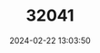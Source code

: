 ---
title: "32041"
category: "Eschweilera mexicana"
draft: false
date: 2024-02-22 13:03:50
languages:
  Spanish; Castilian: ["Cajita", "Jicarillo"]
---